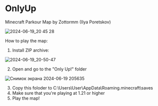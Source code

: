 # OnlyUp
 Minecraft Parkour Map by Zottormm (Ilya Poretskov)
 
![2024-06-19_20 45 28](https://github.com/Zottormm/OnlyUp/assets/173282302/bf84f580-b036-44f3-9614-82ce87d9fced)

How to play the map:

1. Install ZIP archive:

![2024-06-19_20-50-47](https://github.com/Zottormm/OnlyUp/assets/173282302/517f9a15-2e6d-4002-9569-e7825fa5f6ad)


2. Open and go to the "Only Up!" folder

 ![Снимок экрана 2024-06-19 205635](https://github.com/Zottormm/OnlyUp/assets/173282302/2980d6e2-60f7-4669-a164-64365a7f0de2)

3. Copy this foloder to C:\Users\User\AppData\Roaming\.minecraft\saves
4. Make sure that you're playing at 1.21 or higher
5. Play the map!
